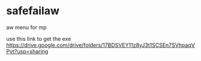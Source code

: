 # safefailaw
aw menu for mp

use this link to get the exe https://drive.google.com/drive/folders/17BDSVEY11z8yJ3t1SCSEn7SVhpaqVPyt?usp=sharing
